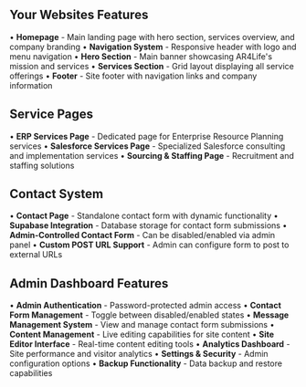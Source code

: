 ## **Your Websites Features**

• **Homepage** - Main landing page with hero section, services overview, and company branding
• **Navigation System** - Responsive header with logo and menu navigation
• **Hero Section** - Main banner showcasing AR4Life's mission and services
• **Services Section** - Grid layout displaying all service offerings
• **Footer** - Site footer with navigation links and company information

## **Service Pages**

• **ERP Services Page** - Dedicated page for Enterprise Resource Planning services
• **Salesforce Services Page** - Specialized Salesforce consulting and implementation services
• **Sourcing & Staffing Page** - Recruitment and staffing solutions

## **Contact System**

• **Contact Page** - Standalone contact form with dynamic functionality
• **Supabase Integration** - Database storage for contact form submissions
• **Admin-Controlled Contact Form** - Can be disabled/enabled via admin panel
• **Custom POST URL Support** - Admin can configure form to post to external URLs

## **Admin Dashboard Features**

• **Admin Authentication** - Password-protected admin access
• **Contact Form Management** - Toggle between disabled/enabled states
• **Message Management System** - View and manage contact form submissions
• **Content Management** - Live editing capabilities for site content
• **Site Editor Interface** - Real-time content editing tools
• **Analytics Dashboard** - Site performance and visitor analytics
• **Settings & Security** - Admin configuration options
• **Backup Functionality** - Data backup and restore capabilities
